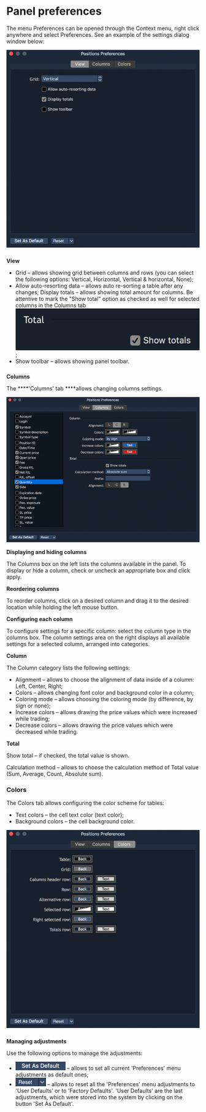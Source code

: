 # Panel preferences

The menu Preferences can be opened through the Context menu, right click anywhere and select Preferences. See an example of the settings dialog window below:

![](../../.gitbook/assets/1%20%2820%29.png)

### 
**View**

* Grid – allows showing grid between columns and rows \(you can select the following options: Vertical, Horizontal, Vertical & horizontal, None\);
* Allow auto-resorting data – allows auto re-sorting a table after any changes; Display totals – allows showing total amount for columns. Be attentive to mark the "Show total" option 
  as checked as well for selected columns in the Columns tab![](../../.gitbook/assets/show-totals.png);
* Show toolbar – allows showing panel toolbar.

### 
**Columns** 

 The ****'Columns' tab ****allows changing columns settings.

![](../../.gitbook/assets/quantity-small.png)


**Displaying and hiding columns**

The Columns box on the left lists the columns available in the panel. To display or hide a column, check or uncheck an appropriate box and click apply.

**Reordering columns**

To reorder columns, click on a desired column and drag it to the desired location while holding the left mouse button.

**Configuring each column**

To configure settings for a specific column: select the column type in the columns box. The column settings area on the right displays all available settings for a selected column, arranged into categories.

**Column**

The Column category lists the following settings:

* Alignment – allows to choose the alignment of data inside of a column: Left, Center, Right;
* Colors – allows changing font color and background color in a column;
* Coloring mode – allows choosing the coloring mode \(by difference, by sign or none\);
* Increase colors – allows drawing the price values which were increased while trading;
* Decrease colors – allows drawing the price values which were decreased while trading.


**Total**

Show total – if checked, the total value is shown.

Calculation method – allows to choose the calculation method of Total value \(Sum, Average, Count, Absolute sum\).

### **Colors**

The Colors tab allows configuring the color scheme for tables:

* Text colors – the cell text color \(text color\);
* Background colors – the cell background color.

![](../../.gitbook/assets/3.png)

### 
**Managing adjustments**

Use the following options to manage the adjustments:

* ![](../../.gitbook/assets/set-as-default.png)
  – allows to set all current 'Preferences' menu adjustments as default ones;
* ![](../../.gitbook/assets/reset.png)
  – allows to reset all the 'Preferences' menu adjustments to 'User Defaults' or to 'Factory Defaults'. 'User Defaults' are the last adjustments, which were stored into the system by clicking on the button 'Set As Default'.

